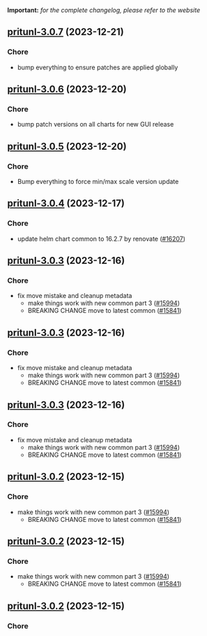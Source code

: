 **Important:**
*for the complete changelog, please refer to the website*




## [pritunl-3.0.7](https://github.com/truecharts/charts/compare/pritunl-3.0.6...pritunl-3.0.7) (2023-12-21)

### Chore

- bump everything to ensure patches are applied globally
  
  


## [pritunl-3.0.6](https://github.com/truecharts/charts/compare/pritunl-3.0.5...pritunl-3.0.6) (2023-12-20)

### Chore

- bump patch versions on all charts for new GUI release
  
  


## [pritunl-3.0.5](https://github.com/truecharts/charts/compare/pritunl-3.0.4...pritunl-3.0.5) (2023-12-20)

### Chore

- Bump everything to force min/max scale version update
  
  


## [pritunl-3.0.4](https://github.com/truecharts/charts/compare/pritunl-3.0.3...pritunl-3.0.4) (2023-12-17)

### Chore

- update helm chart common to 16.2.7 by renovate ([#16207](https://github.com/truecharts/charts/issues/16207))
  
  


## [pritunl-3.0.3](https://github.com/truecharts/charts/compare/pritunl-2.0.12...pritunl-3.0.3) (2023-12-16)

### Chore

- fix move mistake and cleanup metadata
  - make things work with new common part 3 ([#15994](https://github.com/truecharts/charts/issues/15994))
  - BREAKING CHANGE move to latest common ([#15841](https://github.com/truecharts/charts/issues/15841))
  
  


## [pritunl-3.0.3](https://github.com/truecharts/charts/compare/pritunl-2.0.12...pritunl-3.0.3) (2023-12-16)

### Chore

- fix move mistake and cleanup metadata
  - make things work with new common part 3 ([#15994](https://github.com/truecharts/charts/issues/15994))
  - BREAKING CHANGE move to latest common ([#15841](https://github.com/truecharts/charts/issues/15841))
  
  


## [pritunl-3.0.3](https://github.com/truecharts/charts/compare/pritunl-2.0.12...pritunl-3.0.3) (2023-12-16)

### Chore

- fix move mistake and cleanup metadata
  - make things work with new common part 3 ([#15994](https://github.com/truecharts/charts/issues/15994))
  - BREAKING CHANGE move to latest common ([#15841](https://github.com/truecharts/charts/issues/15841))
  
  


## [pritunl-3.0.2](https://github.com/truecharts/charts/compare/pritunl-2.0.12...pritunl-3.0.2) (2023-12-15)

### Chore

- make things work with new common part 3 ([#15994](https://github.com/truecharts/charts/issues/15994))
  - BREAKING CHANGE move to latest common ([#15841](https://github.com/truecharts/charts/issues/15841))
  
  


## [pritunl-3.0.2](https://github.com/truecharts/charts/compare/pritunl-2.0.12...pritunl-3.0.2) (2023-12-15)

### Chore

- make things work with new common part 3 ([#15994](https://github.com/truecharts/charts/issues/15994))
  - BREAKING CHANGE move to latest common ([#15841](https://github.com/truecharts/charts/issues/15841))
  
  


## [pritunl-3.0.2](https://github.com/truecharts/charts/compare/pritunl-2.0.12...pritunl-3.0.2) (2023-12-15)

### Chore

